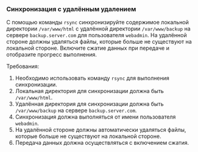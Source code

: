 
### Синхронизация с удалённым удалением

С помощью команды `rsync` синхронизируйте содержимое локальной директории `/var/www/html` с удалённой директории `/var/www/backup` на сервере `backup.server.com` для пользователя `webadmin`. На удалённой стороне должны удаляться файлы, которые больше не существуют на локальной стороне. Включите сжатие данных при передаче и отобразите прогресс выполнения.

Требования:
1. Необходимо использовать команду `rsync` для выполнения синхронизации.
2. Локальная директория для синхронизации должна быть `/var/www/html`.
3. Удалённая директория для синхронизации должна быть `/var/www/backup` на сервере `backup.server.com`.
4. Синхронизация должна выполняться от имени пользователя `webadmin`.
5. На удалённой стороне должны автоматически удаляться файлы, которые больше не существуют на локальной стороне.
6. Передача данных должна осуществляться с включением сжатия.